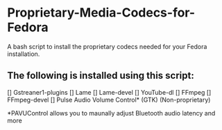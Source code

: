 # Proprietary-Media-Codecs-for-Fedora
A bash script to install the proprietary codecs needed for your Fedora installation.

## The following is installed using this script:

[] Gstreaner1-plugins
[] Lame
[] Lame-devel
[] YouTube-dl
[] FFmpeg
[] FFmpeg-devel
[] Pulse Audio Volume Control* (GTK) (Non-proprietary)

*PAVUControl allows you to maunally adjust Bluetooth audio latency and more
